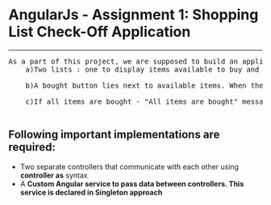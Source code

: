 # AngularJs - Assignment 1: Shopping List Check-Off Application
<hr>
<pre>
As a part of this project, we are supposed to build an application that contains:
    <bold>a)</bold>Two lists : one to display items available to buy and another to display the item user just bought <br>
    <bold>b)</bold>A bought button lies next to available items. When the user clicks the button, the selected item no longer will be available in buy section and moves to bought section<br>
    <bold>c)</bold>If all items are bought - "All items are bought" message needs to be displayed and if no item is bought, "Nothing bought yet" needs to be displayed<br>
</pre>

<h2>Following important implementations are required:</h2>
<ul>
	<li>Two separate controllers that communicate with each other using <strong>controller as</strong> syntax</li>
	<li>A <strong>Custom Angular service to pass data between controllers. This service is declared in <strong>Singleton</strong> approach</li>
</ul>